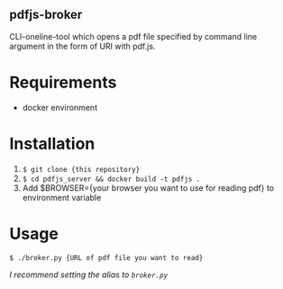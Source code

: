 pdfjs-broker
---
CLI-oneline-tool which opens a pdf file specified by command line argument in the form of URI with pdf.js.

# Requirements
- docker environment

# Installation
1. `$ git clone {this repository}`
1. `$ cd pdfjs_server && docker build -t pdfjs .`
1. Add $BROWSER={your browser you want to use for reading pdf} to environment variable

# Usage
`$ ./broker.py {URL of pdf file you want to read}`

*I recommend setting the alias to `broker.py`*
